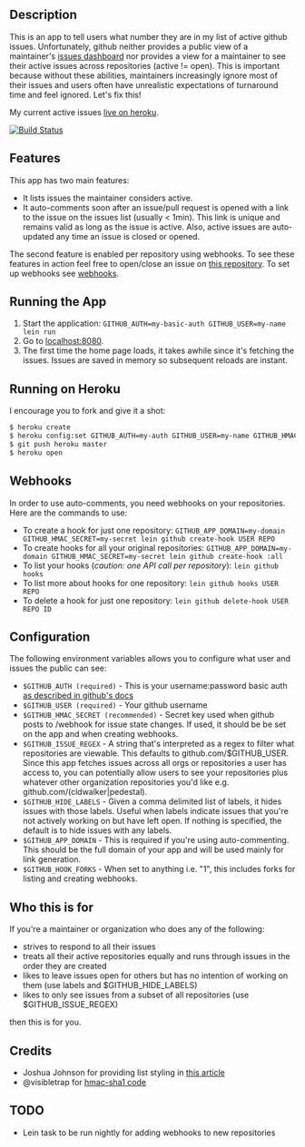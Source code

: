 ## Description

This is an app to tell users what number they are in my list of
active github issues. Unfortunately, github neither provides a public
view of a maintainer's
[issues dashboard](https://github.com/dashboard/issues/repos)
nor provides a view for a maintainer to see their active issues across repositories
(active != open). This is important because without these abilities, maintainers
increasingly ignore most of their issues and users often have unrealistic
expectations of turnaround time and feel ignored. Let's fix this!

My current active issues [live on heroku](https://gh-waiting-room.herokuapp.com/).

[![Build Status](https://travis-ci.org/cldwalker/gh-waiting-room.png?branch=master)](https://travis-ci.org/cldwalker/gh-waiting-room)

## Features

This app has two main features:

* It lists issues the maintainer considers active.
* It auto-comments soon after an issue/pull request is opened with a
  link to the issue on the issues list (usually < 1min). This link is unique and
  remains valid as long as the issue is active. Also, active issues
  are auto-updated any time an issue is closed or opened.

The second feature is enabled per repository using webhooks. To see
these features in action feel free to open/close an issue on
[this repository](https://github.com/cldwalker/gh-waiting-room/issues).
To set up webhooks see [webhooks](#webhooks).

## Running the App

1. Start the application: `GITHUB_AUTH=my-basic-auth GITHUB_USER=my-name lein run`
2. Go to [localhost:8080](http://localhost:8080/).
3. The first time the home page loads, it takes awhile since it's
   fetching the issues. Issues are saved in memory so subsequent reloads
   are instant.

## Running on Heroku

I encourage you to fork and give it a shot:

```sh
$ heroku create
$ heroku config:set GITHUB_AUTH=my-auth GITHUB_USER=my-name GITHUB_HMAC_SECRET=my-secret
$ git push heroku master
$ heroku open
```

## Webhooks

In order to use auto-comments, you need webhooks
on your repositories. Here are the commands to use:

* To create a hook for just one repository:
  `GITHUB_APP_DOMAIN=my-domain GITHUB_HMAC_SECRET=my-secret lein github create-hook USER REPO`
* To create hooks for all your original repositories:
  `GITHUB_APP_DOMAIN=my-domain GITHUB_HMAC_SECRET=my-secret lein github create-hook :all`
* To list your hooks (*caution: one API call per repository*):
  `lein github hooks`
* To list more about hooks for one repository:
  `lein github hooks USER REPO`
* To delete a hook for just one repository:
  `lein github delete-hook USER REPO ID`

## Configuration

The following environment variables allows you to configure what user
and issues the public can see:

* `$GITHUB_AUTH (required)` - This is your username:password basic auth
  [as described in github's docs](http://developer.github.com/v3/#authentication)
* `$GITHUB_USER (required)` - Your github username
* `$GITHUB_HMAC_SECRET (recommended)` - Secret key used when github
  posts to /webhook for issue state changes. If used, it should be
  be set on the app and when creating webhooks.
* `$GITHUB_ISSUE_REGEX` - A string that's interpreted as a regex to
  filter what repositories are viewable. This defaults to
  github.com/$GITHUB_USER. Since this app fetches issues across all orgs
  or repositories a user has access to, you can potentially allow
  users to see your repositories plus whatever other organization
  repositories you'd like e.g. github.com/(cldwalker|pedestal).
* `$GITHUB_HIDE_LABELS` - Given a comma delimited list of labels, it
  hides issues with those labels. Useful when labels indicate issues
  that you're not actively working on but have left open. If nothing
  is specified, the default is to hide issues with any labels.
* `$GITHUB_APP_DOMAIN` - This is required if you're using auto-commenting.
  This should be the full domain of your app and will be used mainly
  for link generation.
* `$GITHUB_HOOK_FORKS` - When set to anything i.e. "1", this includes
  forks for listing and creating webhooks.

## Who this is for

If you're a maintainer or organization who does any of the following:
* strives to respond to all their issues
* treats all their active repositories equally and runs through issues in the
  order they are created
* likes to leave issues open for others but has no intention of
  working on them (use labels and $GITHUB_HIDE_LABELS)
* likes to only see issues from a subset of all repositories (use
  $GITHUB_ISSUE_REGEX)

then this is for you.

## Credits
* Joshua Johnson for providing list styling in
  [this article](http://designshack.net/articles/css/5-simple-and-practical-css-list-styles-you-can-copy-and-paste/)
* @visibletrap for [hmac-sha1 code](https://gist.github.com/visibletrap/4571244)
  
## TODO
* Lein task to be run nightly for adding webhooks to new repositories
